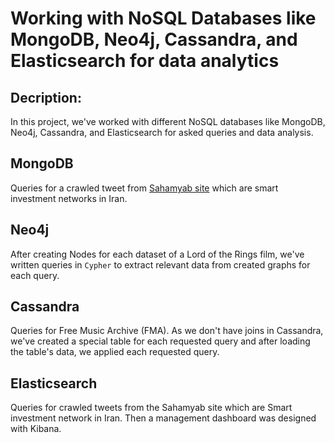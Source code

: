 # Working with NoSQL Databases like MongoDB, Neo4j, Cassandra, and Elasticsearch for data analytics

## Decription:

In this project, we've worked with different NoSQL databases like MongoDB, Neo4j, Cassandra, and Elasticsearch for asked queries and data analysis.

## MongoDB
Queries for a crawled tweet from [Sahamyab site](https://www.sahamyab.com/) which are smart investment networks in Iran.

## Neo4j
After creating Nodes for each dataset of a Lord of the Rings film, we've written queries in `Cypher` to extract relevant data from created graphs for each query.

## Cassandra
Queries for Free Music Archive (FMA). As we don't have joins in Cassandra, we've created a special table for each requested query and after loading the table's data, we applied each requested query.

## Elasticsearch
Queries for crawled tweets from the Sahamyab site which are Smart investment network in Iran. Then a management dashboard was designed with Kibana.



